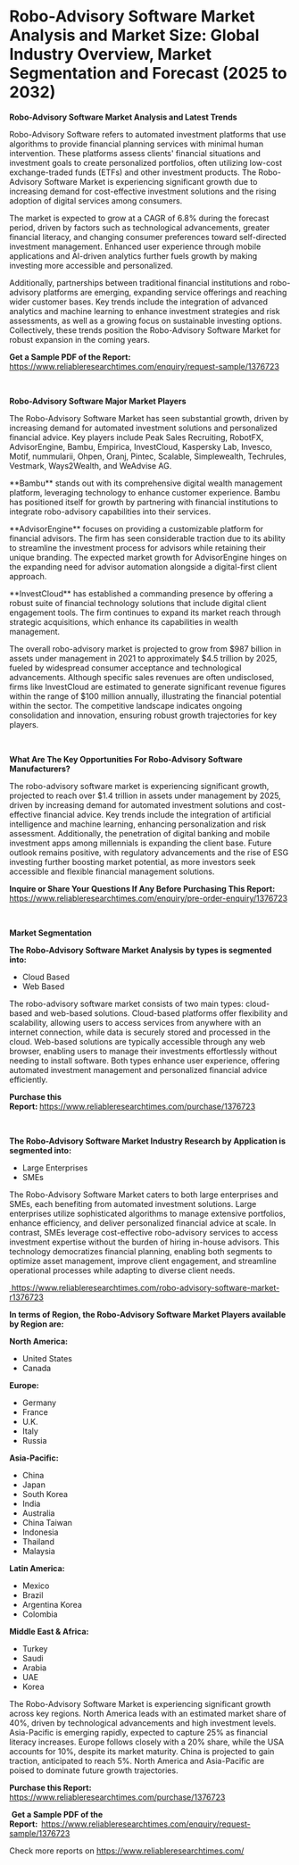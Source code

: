 <p><h1>Robo-Advisory Software Market Analysis and Market Size: Global Industry Overview, Market Segmentation and Forecast (2025 to 2032)</h1></p><p><strong>Robo-Advisory Software Market Analysis and Latest Trends</strong></p>
<p><p>Robo-Advisory Software refers to automated investment platforms that use algorithms to provide financial planning services with minimal human intervention. These platforms assess clients' financial situations and investment goals to create personalized portfolios, often utilizing low-cost exchange-traded funds (ETFs) and other investment products. The Robo-Advisory Software Market is experiencing significant growth due to increasing demand for cost-effective investment solutions and the rising adoption of digital services among consumers.</p><p>The market is expected to grow at a CAGR of 6.8% during the forecast period, driven by factors such as technological advancements, greater financial literacy, and changing consumer preferences toward self-directed investment management. Enhanced user experience through mobile applications and AI-driven analytics further fuels growth by making investing more accessible and personalized. </p><p>Additionally, partnerships between traditional financial institutions and robo-advisory platforms are emerging, expanding service offerings and reaching wider customer bases. Key trends include the integration of advanced analytics and machine learning to enhance investment strategies and risk assessments, as well as a growing focus on sustainable investing options. Collectively, these trends position the Robo-Advisory Software Market for robust expansion in the coming years.</p></p>
<p><strong>Get a Sample PDF of the Report:&nbsp;</strong> <a href="https://www.reliableresearchtimes.com/enquiry/request-sample/1376723?utm_campaign=1994&utm_medium=2&utm_source=Github&utm_content=ia&utm_term=13012025&utm_id=robo-advisory-software">https://www.reliableresearchtimes.com/enquiry/request-sample/1376723</a></p>
<p>&nbsp;</p>
<p><strong>Robo-Advisory Software Major Market Players</strong></p>
<p><p>The Robo-Advisory Software Market has seen substantial growth, driven by increasing demand for automated investment solutions and personalized financial advice. Key players include Peak Sales Recruiting, RobotFX, AdvisorEngine, Bambu, Empirica, InvestCloud, Kaspersky Lab, Invesco, Motif, nummularii, Ohpen, Oranj, Pintec, Scalable, Simplewealth, Techrules, Vestmark, Ways2Wealth, and WeAdvise AG.</p><p>**Bambu** stands out with its comprehensive digital wealth management platform, leveraging technology to enhance customer experience. Bambu has positioned itself for growth by partnering with financial institutions to integrate robo-advisory capabilities into their services. </p><p>**AdvisorEngine** focuses on providing a customizable platform for financial advisors. The firm has seen considerable traction due to its ability to streamline the investment process for advisors while retaining their unique branding. The expected market growth for AdvisorEngine hinges on the expanding need for advisor automation alongside a digital-first client approach.</p><p>**InvestCloud** has established a commanding presence by offering a robust suite of financial technology solutions that include digital client engagement tools. The firm continues to expand its market reach through strategic acquisitions, which enhance its capabilities in wealth management.</p><p>The overall robo-advisory market is projected to grow from $987 billion in assets under management in 2021 to approximately $4.5 trillion by 2025, fueled by widespread consumer acceptance and technological advancements. Although specific sales revenues are often undisclosed, firms like InvestCloud are estimated to generate significant revenue figures within the range of $100 million annually, illustrating the financial potential within the sector. The competitive landscape indicates ongoing consolidation and innovation, ensuring robust growth trajectories for key players.</p></p>
<p>&nbsp;</p>
<p><strong>What Are The Key Opportunities For Robo-Advisory Software Manufacturers?</strong></p>
<p><p>The robo-advisory software market is experiencing significant growth, projected to reach over $1.4 trillion in assets under management by 2025, driven by increasing demand for automated investment solutions and cost-effective financial advice. Key trends include the integration of artificial intelligence and machine learning, enhancing personalization and risk assessment. Additionally, the penetration of digital banking and mobile investment apps among millennials is expanding the client base. Future outlook remains positive, with regulatory advancements and the rise of ESG investing further boosting market potential, as more investors seek accessible and flexible financial management solutions.</p></p>
<p><strong>Inquire or Share Your Questions If Any Before Purchasing This Report:</strong> <a href="https://www.reliableresearchtimes.com/enquiry/pre-order-enquiry/1376723?utm_campaign=1994&utm_medium=2&utm_source=Github&utm_content=ia&utm_term=13012025&utm_id=robo-advisory-software">https://www.reliableresearchtimes.com/enquiry/pre-order-enquiry/1376723</a></p>
<p>&nbsp;</p>
<p><strong>Market Segmentation</strong></p>
<p><strong>The Robo-Advisory Software Market Analysis by types is segmented into:</strong></p>
<p><ul><li>Cloud Based</li><li>Web Based</li></ul></p>
<p><p>The robo-advisory software market consists of two main types: cloud-based and web-based solutions. Cloud-based platforms offer flexibility and scalability, allowing users to access services from anywhere with an internet connection, while data is securely stored and processed in the cloud. Web-based solutions are typically accessible through any web browser, enabling users to manage their investments effortlessly without needing to install software. Both types enhance user experience, offering automated investment management and personalized financial advice efficiently.</p></p>
<p><strong>Purchase this Report:&nbsp;</strong><a href="https://www.reliableresearchtimes.com/purchase/1376723?utm_campaign=1994&utm_medium=2&utm_source=Github&utm_content=ia&utm_term=13012025&utm_id=robo-advisory-software">https://www.reliableresearchtimes.com/purchase/1376723</a></p>
<p>&nbsp;</p>
<p><strong>The Robo-Advisory Software Market Industry Research by Application is segmented into:</strong></p>
<p><ul><li>Large Enterprises</li><li>SMEs</li></ul></p>
<p><p>The Robo-Advisory Software Market caters to both large enterprises and SMEs, each benefiting from automated investment solutions. Large enterprises utilize sophisticated algorithms to manage extensive portfolios, enhance efficiency, and deliver personalized financial advice at scale. In contrast, SMEs leverage cost-effective robo-advisory services to access investment expertise without the burden of hiring in-house advisors. This technology democratizes financial planning, enabling both segments to optimize asset management, improve client engagement, and streamline operational processes while adapting to diverse client needs.</p></p>
<p><a href="https://www.reliableresearchtimes.com/robo-advisory-software-market-r1376723?utm_campaign=1994&utm_medium=2&utm_source=Github&utm_content=ia&utm_term=13012025&utm_id=robo-advisory-software">&nbsp;https://www.reliableresearchtimes.com/robo-advisory-software-market-r1376723</a></p>
<p><strong>In terms of Region, the Robo-Advisory Software Market Players available by Region are:</strong></p>
<p>
    <p> <strong> North America: </strong>
        <ul>
            <li>United States</li>
            <li>Canada</li>
        </ul>
        </p> 
    <p> <strong> Europe: </strong>
        <ul>
            <li>Germany</li>
            <li>France</li>
            <li>U.K.</li>
            <li>Italy</li>
            <li>Russia</li>
        </ul>
        </p> 
    <p> <strong> Asia-Pacific: </strong>
        <ul>
            <li>China</li>
            <li>Japan</li>
            <li>South Korea</li>
            <li>India</li>
            <li>Australia</li>
            <li>China Taiwan</li>
            <li>Indonesia</li>
            <li>Thailand</li>
            <li>Malaysia</li>
        </ul>
        </p> 
    <p> <strong> Latin America: </strong>
        <ul>
            <li>Mexico</li>
            <li>Brazil</li>
            <li>Argentina Korea</li>
            <li>Colombia</li>
        </ul>
        </p> 
    <p> <strong> Middle East & Africa: </strong>
        <ul>
            <li>Turkey</li>
            <li>Saudi</li>
            <li>Arabia</li>
            <li>UAE</li>
            <li>Korea</li>
        </ul>
    </p>
    </p>
<p><p>The Robo-Advisory Software Market is experiencing significant growth across key regions. North America leads with an estimated market share of 40%, driven by technological advancements and high investment levels. Asia-Pacific is emerging rapidly, expected to capture 25% as financial literacy increases. Europe follows closely with a 20% share, while the USA accounts for 10%, despite its market maturity. China is projected to gain traction, anticipated to reach 5%. North America and Asia-Pacific are poised to dominate future growth trajectories.</p></p>
<p><strong>Purchase this Report: </strong><a href="https://www.reliableresearchtimes.com/purchase/1376723?utm_campaign=1994&utm_medium=2&utm_source=Github&utm_content=ia&utm_term=13012025&utm_id=robo-advisory-software">https://www.reliableresearchtimes.com/purchase/1376723</a></p>
<p>&nbsp;<strong>Get a Sample PDF of the Report:&nbsp;&nbsp;</strong><a href="https://www.reliableresearchtimes.com/enquiry/request-sample/1376723?utm_campaign=1994&utm_medium=2&utm_source=Github&utm_content=ia&utm_term=13012025&utm_id=robo-advisory-software">https://www.reliableresearchtimes.com/enquiry/request-sample/1376723</a></p>
<p><strong></strong></p>
<p>Check more reports on <a href="https://www.reliableresearchtimes.com/?utm_campaign=1994&utm_medium=2&utm_source=Github&utm_content=ia&utm_term=13012025&utm_id=robo-advisory-software">https://www.reliableresearchtimes.com/</a></p>